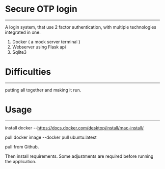 # Secure OTP login #
---------------------
A login system, that use 2 factor authentication, with multiple technologies integrated in one. 

1. Docker ( a mock server terminal ) 
2. Webserver using Flask api
3. Sqlite3

# Difficulties #
------------------
putting all together and making it run. 

# Usage #
----------------------
install docker 
--https://docs.docker.com/desktop/install/mac-install/

pull docker image
--docker pull ubuntu:latest

pull from Github. 

Then install requirements. 
Some adjustments are required before running the application.
